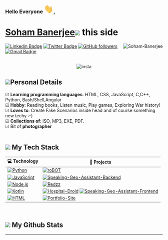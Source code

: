 ### Hello Everyone <img src="https://raw.githubusercontent.com/ABSphreak/ABSphreak/master/gifs/Hi.gif" width="30px">, 
# **[Soham Banerjee](https://soham4abc.github.io/)<img src="https://github.com/TheDudeThatCode/TheDudeThatCode/blob/master/Assets/Developer.gif" width="50px">** this side
<!-- Profile View Count -->
<img align="right" src="https://komarev.com/ghpvc/?username=soham4abc&label=Profile%20views&color=0e75b6&style=flat" alt="Soham-Banerjee"/>

<!-- Social Links -->
[![Linkedin Badge](https://img.shields.io/badge/-Soham%20Banerjee-blue?style=social&logo=Linkedin&logoColor=blue&link=https://www.linkedin.com/in/soham-banerjee-6091831b3/)](https://www.linkedin.com/in/soham-banerjee-6091831b3/) [![Twitter Badge](http://img.shields.io/badge/-@Soham4abc-1ca0f1?style=social&logo=twitter&logoColor=blue&link=https://twitter.com/Soham4abc)](https://twitter.com/Soham4abc)  [![GitHub followers](https://img.shields.io/github/followers/soham4abc?label=Follow&style=social)](https://github.com/soham4abc/?tab=follow) [![Gmail Badge](https://img.shields.io/badge/-Soham%20Banerjee-c14438?style=social&logo=Facebook&logoColor=blue&link=https://www.facebook.com/profile.php?id=100056317326921)](https://www.facebook.com/profile.php?id=100056317326921)
<br>
<br>
<!-- Image/Photo -->
<p align="center"><img align="justify" src="https://encrypted-tbn0.gstatic.com/images?q=tbn:ANd9GcTjPiD9d7LK2UK72ECs4DX5cJ1sH4x6UQBKRg&usqp=CAU" alt="insta" height="200" width="200"></p>

<!-- Personal Details -->
## <img src="https://media.giphy.com/media/VgCDAzcKvsR6OM0uWg/giphy.gif" width="30"/>Personal Details<br>
&#9745; **Learning programming languages**: HTML, CSS, JavaScript, C,C++, Python, Bash/Shell,Angular<br>
&#9745; **Hobby**: Reading books, Listen music, Play games, Exploring War history!<br>
&#9745; **Loves to**: Create Fake Scenarios inside head and of course something new techy :-) <br>
&#9745; **Collections of**: ISO, MP3, EXE, PDF.<br>
&#9745; Bit of **photographer**
<br>
<br>
<!-- Technical Knowledge -->
## <img src="https://github.com/TheDudeThatCode/TheDudeThatCode/blob/master/Assets/Medal.gif" width="25px"> My Tech Stack<br>

| 💻 **Technology** | 🚀 **Projects** |
|-|-|
| [![Python](https://img.shields.io/static/v1?label=&message=Python&color=3C78A9&logo=python&logoColor=FFFFFF)](https://www.python.org/) | [![roBOT](https://img.shields.io/static/v1?label=roBOT&message=%20&color=000605&logo=github&logoColor=white&labelColor=000605)](https://github.com/soham4abc/roBOT) |
| [![JavaScript](https://img.shields.io/static/v1?label=&message=JavaScript&color=F1E05A&logo=javascript&logoColor=FFFFFF)](https://developer.mozilla.org/en-US/docs/Web/JavaScript) | [![Speaking-Geo-Assistant-Backend](https://img.shields.io/static/v1?label=Speaking-Geo-Assistant-Backend&message=%20&color=000605&logo=github&logoColor=white&labelColor=000605)](https://github.com/ashleymavericks/Speaking-Geo-Assistant-Backend) |
| [![Node.js](https://img.shields.io/static/v1?label=&message=Node.js&color=47d147&logo=node.js&logoColor=FFFFFF)](https://nodejs.org/en/) | [![Redzz](https://img.shields.io/static/v1?label=Redzz&message=%20&color=000605&logo=github&logoColor=white&labelColor=000605)](https://github.com/soham4abc/Redzz) |
| [![Kotlin](https://img.shields.io/static/v1?label=&message=Kotlin&color=4FA1EF&logo=kotlin&logoColor=FFFFFF)](https://kotlinlang.org/) | [![Hospital-Droid](https://img.shields.io/static/v1?label=Hospital-Droid&message=%20&color=000605&logo=github&logoColor=white&labelColor=000605)](https://github.com/ashleymavericks/Hospital-Droid) [![Speaking-Geo-Assistant-Frontend](https://img.shields.io/static/v1?label=Speaking-Geo-Assistant-Frontend&message=%20&color=000605&logo=github&logoColor=white&labelColor=000605)](https://github.com/ashleymavericks/Speaking-Geo-Assistant-Frontend) |
| [![HTML](https://img.shields.io/static/v1?label=&message=HTML&color=ff751a&logo=HTML5&logoColor=FFFFFF)](https://developer.mozilla.org/en-US/docs/Web/Guide/HTML/HTML5) | [![Portfolio-Site](https://img.shields.io/static/v1?label=Portfolio-Site&message=%20&color=000605&logo=github&logoColor=white&labelColor=000605)](https://github.com/soham4abc/portfolio) |
<br>

<!-- Github Stats -->
## <img src="https://github.com/TheDudeThatCode/TheDudeThatCode/blob/master/Assets/Rocket.gif" width="23px"> My Github Stats
<details hidden>
<summary>Most Languages Used</summary>
<br>
<img src="https://github-readme-stats.vercel.app/api/top-langs/?username=soham4abc&&layout=compact&bg_color=0,73FA79,73FDFF,7A81FF&theme=graywhite">
</details>

<details hidden>
<summary>Github Ratings</summary>
<br>
<img src="https://github-readme-stats.vercel.app/api?username=soham4abc&count_private=true&show_icons=trueline_height=21&bg_color=0,EC6C6C,FFD479,FFFC79,73FA79&theme=graywhite">
</details>

<details hidden>
<summary>Contributions and Streak</summary>
<br>
<img src="https://github-readme-streak-stats.herokuapp.com/?user=soham4abc&theme=dracula">
</details>

<details hidden>
<summary>Github Trophies</summary>
<br>
<img src="https://github-profile-trophy.vercel.app/?username=soham4abc&theme=onedark">
</details>

------ 
